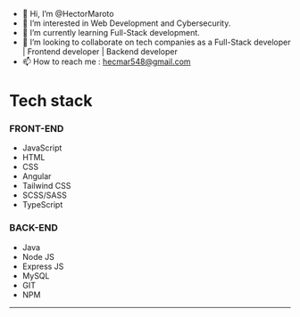 - 👋 Hi, I’m @HectorMaroto
- 👀 I’m interested in Web Development and Cybersecurity.
-  🌱 I’m currently learning Full-Stack development.
- 💞️ I’m looking to collaborate on tech companies as a Full-Stack developer | Frontend developer | Backend developer
- 📫 How to reach me : hecmar548@gmail.com

<!---
HectorMaroto/HectorMaroto is a ✨ special ✨ repository because its `README.md` (this file) appears on your GitHub profile.
You can click the Preview link to take a look at your changes.
--->

<h1>Tech stack</h2>
<h3>FRONT-END</h3>
<ul>
  <li>JavaScript</li>
  <li>HTML</li>
  <li>CSS</li>
  <li>Angular</li>
  <li>Tailwind CSS</li>
  <li>SCSS/SASS</li>
  <li>TypeScript</li>
</ul>  

<h3>BACK-END</h3>
<ul>
  <li>Java</li>
  <li>Node JS</li>
  <li>Express JS</li>
  <li>MySQL</li>
  <li>GIT</li>
  <li>NPM</li>
</ul>

---
